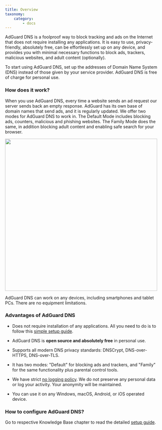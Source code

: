 ```yaml
---
title: Overview
taxonomy:
    category:
        - docs
---
```


AdGuard DNS is a foolproof way to block tracking and ads on the Internet that does not require installing any applications. It is easy to use, privacy-friendly, absolutely free, can be effortlessly set up on any device, and provides you with minimal necessary functions to block ads, trackers, malicious websites, and adult content (optionally).

To start using AdGuard DNS, set up the addresses of Domain Name System (DNS) instead of those given by your service provider. AdGuard DNS is free of charge for personal use.

### How does it work?

When you use AdGuard DNS, every time a website sends an ad request our server sends back an empty response. AdGuard has its own base of domain names that send ads, and it is regularly updated. We offer two modes for AdGuard DNS to work in. The Default Mode includes blocking ads, counters, malicious and phishing websites. The Family Mode does the same, in addition blocking adult content and enabling safe search for your browser.

<img src="https://cdn.adguard.com/public/Adguard/Blog/dns-announce/dns-blocking.jpg" width="500">

AdGuard DNS can work on any devices, including smartphones and tablet PCs. There are no equipment limitations.

### Advantages of AdGuard DNS

* Does not require installation of any applications. All you need to do is to follow this [simple setup guide](https://kb.adguard.com/en/dns/setup-guide).

* AdGuard DNS is **open source and absolutely free** in personal use.

* Supports all modern DNS privacy standards: DNSCrypt, DNS-over-HTTPS, DNS-over-TLS. 

* It has two modes: "Default" for blocking ads and trackers, and "Family" for the same functionality plus parental control tools.
 
* We have strict [no logging policy](https://adguard.com/en/privacy/dns.html). We do not preserve any personal data or log your activity. Your anonymity will be maintained.

* You can use it on any Windows, macOS, Android, or iOS operated device.

### How to configure AdGuard DNS?

Go to respective Knowledge Base chapter to read the detailed [setup guide](https://kb.adguard.com/en/dns/setup-guide). 